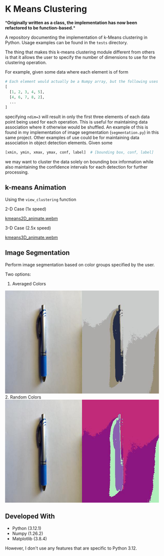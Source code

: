 # K Means Clustering
\***Originally written as a class, the implementation has now been refactored to be function-based.**\*


A repository documenting the implementation of k-Means clustering in Python. Usage examples can be found in the `tests` directory.


The thing that makes this k-means clustering module different from others is that it allows the user to specify the number of dimensions to use for the clustering operation.

For example, given some data where each element is of form 
```python
# Each element would actually be a Numpy array, but the following uses lists for readability.
[
  [1, 2, 3, 4, 5],
  [4, 6, 7, 8, 2],
  ...
]
```
specifying `ndim=3` will result in only the first three elements of each data point being used for each operation.
This is useful for maintaining data association where it otherwise would be shuffled. An example of this is found in my implementation of image segmentation (`segmentation.py`) in this same project.
Other examples of use could be for maintaining data association in object detection elements. Given some 
```python
[xmin, ymin, xmax, ymax, conf, label]  # [bounding box, conf, label]
```
we may want to cluster the data solely on bounding box information while also maintaining the confidence intervals for each detection for further processing.


## k-means Animation

Using the `view_clustering` function

2-D Case (1x speed)

[kmeans2D_animate.webm](https://github.com/tjdwill/KMeans_Clustering/assets/118497355/baf6e02a-4c28-4754-918e-60766a596911)

3-D Case (2.5x speed)

[kmeans3D_animate.webm](https://github.com/tjdwill/KMeans_Clustering/assets/118497355/22394f93-a2f3-499f-a54c-286723dd0a70)

## Image Segmentation

Perform image segmentation based on color groups specified by the user.

Two options: 
1. Averaged Colors
<img src="https://github.com/tjdwill/KMeans_Clustering/blob/main/tests/output/seg_groups4.jpg" />  
2. Random Colors
<img src="https://github.com/tjdwill/KMeans_Clustering/blob/main/tests/output/seg_rand_groups4.jpg" />

## Developed With
* Python (3.12.1)
* Numpy (1.26.2) 
* Matplotlib (3.8.4)

However, I don't use any features that are specific to Python 3.12.
